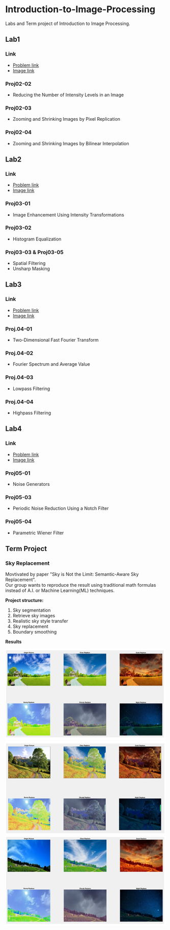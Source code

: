 # Introduction-to-Image-Processing

Labs and Term project of Introduction to Image Processing.

## Lab1

### Link
- [Problem link](http://www.imageprocessingplace.com/DIP-3E/dip3e_student_projects.htm)
- [Image link](http://www.imageprocessingplace.com/DIP-3E/dip3e_book_images_downloads.htm)

### Proj02-02
- Reducing the Number of Intensity Levels in an Image

### Proj02-03
- Zooming and Shrinking Images by Pixel Replication

### Proj02-04
- Zooming and Shrinking Images by Bilinear Interpolation

## Lab2

### Link
- [Problem link](http://www.imageprocessingplace.com/DIP-3E/dip3e_student_projects.htm)
- [Image link](http://www.imageprocessingplace.com/DIP-3E/dip3e_book_images_downloads.htm)

### Proj03-01 
- Image Enhancement Using Intensity Transformations

### Proj03-02 
- Histogram Equalization

### Proj03-03 & Proj03-05 
- Spatial Filtering
- Unsharp Masking

## Lab3

### Link
- [Problem link](http://www.imageprocessingplace.com/DIP-3E/dip3e_student_projects.htm)
- [Image link](http://www.imageprocessingplace.com/DIP-3E/dip3e_book_images_downloads.htm)

### Proj.04-01
- Two-Dimensional Fast Fourier Transform

### Proj.04-02
- Fourier Spectrum and Average Value 

### Proj.04-03 
- Lowpass Filtering

### Proj.04-04
- Highpass Filtering

## Lab4

### Link
- [Problem link](http://www.imageprocessingplace.com/DIP-3E/dip3e_student_projects.htm)
- [Image link](http://www.imageprocessingplace.com/DIP-3E/dip3e_book_images_downloads.htm)

### Proj05-01
- Noise Generators

### Proj05-03
- Periodic Noise Reduction Using a Notch Filter

### Proj05-04
- Parametric Wiener Filter

## Term Project

### Sky Replacement

Movtivated by paper "Sky is Not the Limit: Semantic-Aware Sky Replacement". <br />
Our group wants to reproduce the result using traditional math formulas instead of A.I. or Machine Learning(ML) techniques.

**Project structure:**
1. Sky segmentation
2. Retrieve sky images
3. Realistic sky style transfer
4. Sky replacement
5. Boundary smoothing  

**Results**

![](TermProject/imgs/result1.png)
![](TermProject/imgs/result2.png)
![](TermProject/imgs/result3.png)

